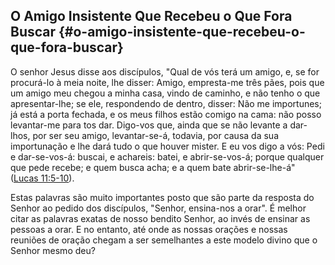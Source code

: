 ## O Amigo Insistente Que Recebeu o Que Fora Buscar {#o-amigo-insistente-que-recebeu-o-que-fora-buscar}

O senhor Jesus disse aos discípulos, &quot;Qual de vós terá um amigo, e, se for procurá-lo à meia noite, lhe disser: Amigo, empresta-me três pães, pois que um amigo meu chegou a minha casa, vindo de caminho, e não tenho o que apresentar-lhe; se ele, respondendo de dentro, disser: Não me importunes; já está a porta fechada, e os meus filhos estão comigo na cama: não posso levantar-me para tos dar. Digo-vos que, ainda que se não levante a dar-lhos, por ser seu amigo, levantar-se-á, todavia, por causa da sua importunação e lhe dará tudo o que houver mister. E eu vos digo a vós: Pedi e dar-se-vos-á: buscai, e achareis: batei, e abrir-se-vos-á; porque qualquer que pede recebe; e quem busca acha; e a quem bate abrir-se-lhe-á&quot; ([Lucas 11:5-10](http://bibliaonline.com.br/acf/lc/11/5-10)).

Estas palavras são muito importantes posto que são parte da resposta do Senhor ao pedido dos discípulos, &quot;Senhor, ensina-nos a orar&quot;. É melhor citar as palavras exatas de nosso bendito Senhor, ao invés de ensinar as pessoas a orar. E no entanto, até onde as nossas orações e nossas reuniões de oração chegam a ser semelhantes a este modelo divino que o Senhor mesmo deu?